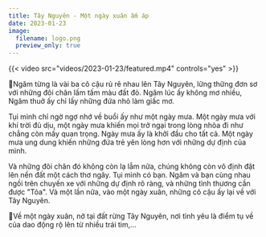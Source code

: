 ```yaml
---
title: Tây Nguyên - Một ngày xuân ấm áp
date: 2023-01-23
image:
  filename: logo.png
  preview_only: true
---
```


{{< video src="videos/2023-01-23/featured.mp4" controls="yes" >}}

🌻Ngăm từng là vài ba cô cậu rủ rê nhau lên Tây Nguyên, lững thững đơn sơ với những đôi chân lấm tấm màu đất đỏ. Ngăm lúc ấy không mơ nhiều, Ngăm thuở ấy chỉ lấy những đứa nhỏ làm giấc mơ.

Tụi mình chỉ ngờ ngợ nhớ về buổi ấy như một ngày mưa. Một ngày mưa với khí trời đủ dịu, một ngày mưa khiến mọi trở ngại trong lòng nhòa đi như chẳng còn mấy quan trọng. Ngày mưa ấy là khởi đầu cho tất cả. Một ngày mưa ung dung khiến những đứa trẻ yên lòng hơn với những dự định của mình.

Và những đôi chân đó không còn lạ lẫm nữa, chúng không còn vô định đặt lên nền đất một cách thơ ngây. Tụi mình có bạn. Ngăm và bạn cùng nhau ngồi trên chuyến xe với những dự định rõ ràng, và những tình thương cần được "Tỏa". Và một lần nữa, vào một ngày xuân, những cô cậu ấy lại về với Tây Nguyên.

🌻Về một ngày xuân, nở tại đất rừng Tây Nguyên, nơi tình yêu là điểm tụ về của dao động rộ lên từ nhiều trái tim,...
